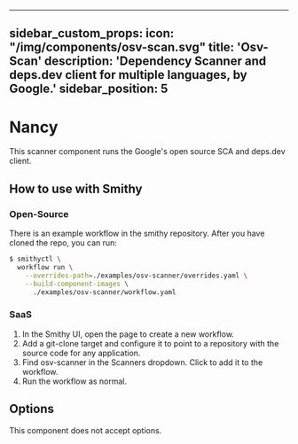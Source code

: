 ***

sidebar\_custom\_props:
icon: "/img/components/osv-scan.svg"
title: 'Osv-Scan'
description: 'Dependency Scanner and deps.dev client for multiple languages, by Google.'
sidebar\_position: 5
--------------------

# Nancy

This scanner component runs the Google's open source SCA and deps.dev client.

## How to use with Smithy

### Open-Source

There is an example workflow in the smithy repository.
After you have cloned the repo, you can run:

```bash
$ smithyctl \
  workflow run \
    --overrides-path=./examples/osv-scanner/overrides.yaml \
    --build-component-images \
      ./examples/osv-scanner/workflow.yaml
```

### SaaS

1. In the Smithy UI, open the page to create a new workflow.
2. Add a git-clone target and configure it to point to a repository with the source code for any application.
3. Find osv-scanner in the Scanners dropdown. Click to add it to the workflow.
4. Run the workflow as normal.

## Options

This component does not accept options.
